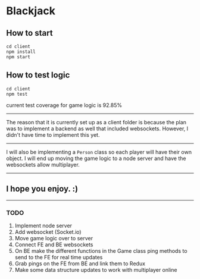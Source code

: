 # Blackjack

## How to start
`cd client` \
`npm install` \
`npm start`

## How to test logic
`cd client` \
`npm test`

current test coverage for game logic is 92.85%

---
The reason that it is currently set up as a client folder is because the plan was to implement a backend as well that included websockets. However, I didn't have time to implement this yet.

---
I will also be implementing a  `Person` class so each player will have their own object. I will end up moving the game logic to a node server and have the websockets allow multiplayer.

---
I hope you enjoy. :)
---
---
### TODO
1. Implement node server
2. Add websocket (Socket.io)
3. Move game logic over to server
4. Connect FE and BE websockets
5. On BE make the different functions in the Game class ping methods to send to the FE for real time updates
6. Grab pings on the FE from BE and link them to Redux
7. Make some data structure updates to work with multiplayer online